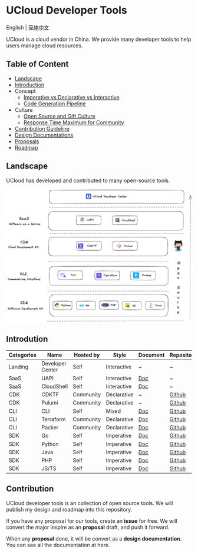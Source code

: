 # UCloud Developer Tools

English | [简体中文](./README_CN.md)

UCloud is a cloud vendor in China. We provide many developer tools to help users manage cloud resources.

## Table of Content

- [Landscape](#Landscape)
- [Introduction](#Introdution)
- Concept
  - [Imperative vs Declarative vs Interactive](./concept/architectural-styles.md)
  - [Code Generation Pipeline](./concept/code-generation-pipeline.md)
- Culture
  - [Open Source and Gift Culture](./culture/open-source.md)
  - [Response Time Maximum for Community](./culture/rtm-for-community.md)
- [Contribution Guideline](#Contribution)
- [Design Documentations](./design)
- [Proposals](./proposals)
- [Roadmap](https://github.com/ucloud/ucloud-developer-tools/milestone/2)

## Landscape

UCloud has developed and contributed to many open-source tools.

![Landscape](./images/landscape.png)

## Introdution

| Categories | Name             | Hosted by | Style       | Document                                               | Repository                                                   | State                                                     |
| ---------- | ---------------- | --------- | ----------- | ------------------------------------------------------ | ------------------------------------------------------------ | --------------------------------------------------------- |
| Landing    | Developer Center | Self      | Interactive | ~                                                      | ~                                                            | [Prototyping](./culture/rtm-for-community.md#Prototyping) |
| SaaS       | UAPI             | Self      | Interactive | [Doc](https://docs.ucloud.cn/uapi/README)              | ~                                                            | [Active](./culture/rtm-for-community.md#Active)           |
| SaaS       | CloudShell       | Self      | Interactive | [Doc](https://docs.ucloud.cn/cloudshell/README)        | ~                                                            | [Refactoring](./culture/rtm-for-community.md#Refactoring) |
| CDK        | CDKTF            | Community | Declarative | ~                                                      | [Github](https://github.com/hashicorp/terraform-cdk)         | [Active](./culture/rtm-for-community.md#Active)           |
| CDK        | Pulumi           | Community | Declarative | ~                                                      | [Github](https://github.com/pulumi/pulumi-ucloud)            | [Prototyping](./culture/rtm-for-community.md#Prototyping) |
| CLI        | CLI              | Self      | Mixed       | [Doc](https://docs.ucloud.cn/cli/README)               | [Github](https://github.com/ucloud/cli)                      | [Refactoring](./culture/rtm-for-community.md#Refactoring) |
| CLI        | Terraform        | Community | Declarative | [Doc](https://docs.ucloud.cn/terraform/README)         | [Github](https://github.com/ucloud/terraform-provider-ucloud) | [Active](./culture/rtm-for-community.md#Active)           |
| CLI        | Packer           | Community | Declarative | [Doc](https://docs.ucloud.cn/uhost/guide/image/packer) | [Github](https://github.com/hashicorp/packer/blob/master/website/content/docs/builders/ucloud-uhost.mdx) | [Active](./culture/rtm-for-community.md#Active)           |
| SDK        | Go               | Self      | Imperative  | [Doc](https://docs.ucloud.cn/opensdk-go/)              | [Github](https://github.com/ucloud/ucloud-sdk-go)            | [Active](./culture/rtm-for-community.md#Active)           |
| SDK        | Python           | Self      | Imperative  | [Doc](https://docs.ucloud.cn/opensdk-python/)          | [Github](https://github.com/ucloud/ucloud-sdk-python3)       | [Active](./culture/rtm-for-community.md#Active)           |
| SDK        | Java             | Self      | Imperative  | [Doc](https://docs.ucloud.cn/opensdk-java/)            | [Github](https://github.com/ucloud/ucloud-sdk-java)          | [Refactoring](./culture/rtm-for-community.md#Refactoring)           |
| SDK        | PHP              | Self      | Imperative  | [Doc](https://docs.ucloud.cn/opensdk-php/)             | [Github](https://github.com/ucloud/ucloud-sdk-php)           | [Active](./culture/rtm-for-community.md#Active)           |
| SDK        | JS/TS            | Self      | Imperative  | [Doc](https://docs.ucloud.cn/opensdk-js/)              | [Github](https://github.com/ucloud/ucloud-sdk-js)            | [Active](./culture/rtm-for-community.md#Active)           |

## Contribution

UCloud developer tools is an collection of open source tools. We will publish my design and roadmap into this repository.

If you have any proposal for our tools, create an **issue** for free. We will convert the major inspire as an **proposal** draft, and push it forward.

When any **proposal** done, it will be convert as a **design documentation**. You can see all the documentation at here.
